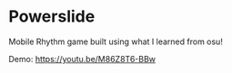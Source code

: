 # Powerslide
Mobile Rhythm game built using what I learned from osu!

Demo: https://youtu.be/M86Z8T6-BBw

